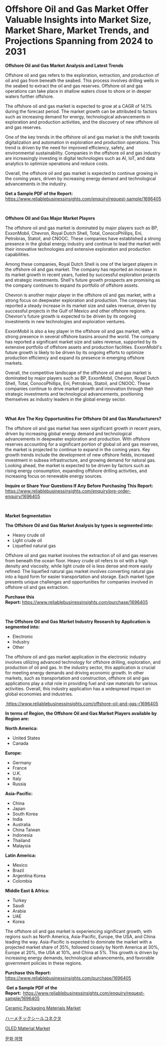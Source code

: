 <p><h1>Offshore Oil and Gas Market Offer Valuable Insights into Market Size, Market Share, Market Trends, and Projections Spanning from 2024 to 2031</h1></p><p><strong>Offshore Oil and Gas Market Analysis and Latest Trends</strong></p>
<p><p>Offshore oil and gas refers to the exploration, extraction, and production of oil and gas from beneath the seabed. This process involves drilling wells in the seabed to extract the oil and gas reserves. Offshore oil and gas operations can take place in shallow waters close to shore or in deeper waters further offshore.</p><p>The offshore oil and gas market is expected to grow at a CAGR of 14.1% during the forecast period. The market growth can be attributed to factors such as increasing demand for energy, technological advancements in exploration and production activities, and the discovery of new offshore oil and gas reserves. </p><p>One of the key trends in the offshore oil and gas market is the shift towards digitalization and automation in exploration and production operations. This trend is driven by the need for improved efficiency, safety, and environmental sustainability. Companies in the offshore oil and gas industry are increasingly investing in digital technologies such as AI, IoT, and data analytics to optimize operations and reduce costs.</p><p>Overall, the offshore oil and gas market is expected to continue growing in the coming years, driven by increasing energy demand and technological advancements in the industry.</p></p>
<p><strong>Get a Sample PDF of the Report:&nbsp;</strong> <a href="https://www.reliablebusinessinsights.com/enquiry/request-sample/1696405">https://www.reliablebusinessinsights.com/enquiry/request-sample/1696405</a></p>
<p>&nbsp;</p>
<p><strong>Offshore Oil and Gas Major Market Players</strong></p>
<p><p>The offshore oil and gas market is dominated by major players such as BP, ExxonMobil, Chevron, Royal Dutch Shell, Total, ConocoPhillips, Eni, Petrobras, Statoil, and CNOOC. These companies have established a strong presence in the global energy industry and continue to lead the market with their innovative technologies and extensive exploration and production capabilities.</p><p>Among these companies, Royal Dutch Shell is one of the largest players in the offshore oil and gas market. The company has reported an increase in its market growth in recent years, fueled by successful exploration projects and strategic investments. Shell's future growth prospects are promising as the company continues to expand its portfolio of offshore assets.</p><p>Chevron is another major player in the offshore oil and gas market, with a strong focus on deepwater exploration and production. The company has reported a steady increase in its market size and sales revenue, driven by successful projects in the Gulf of Mexico and other offshore regions. Chevron's future growth is expected to be driven by its ongoing investments in new technologies and exploration ventures.</p><p>ExxonMobil is also a key player in the offshore oil and gas market, with a strong presence in several offshore basins around the world. The company has reported a significant market size and sales revenue, supported by its extensive portfolio of offshore assets and production facilities. ExxonMobil's future growth is likely to be driven by its ongoing efforts to optimize production efficiency and expand its presence in emerging offshore markets.</p><p>Overall, the competitive landscape of the offshore oil and gas market is dominated by major players such as BP, ExxonMobil, Chevron, Royal Dutch Shell, Total, ConocoPhillips, Eni, Petrobras, Statoil, and CNOOC. These companies continue to drive market growth and innovation through their strategic investments and technological advancements, positioning themselves as industry leaders in the global energy sector.</p></p>
<p>&nbsp;</p>
<p><strong>What Are The Key Opportunities For Offshore Oil and Gas Manufacturers?</strong></p>
<p><p>The offshore oil and gas market has seen significant growth in recent years, driven by increasing global energy demand and technological advancements in deepwater exploration and production. With offshore reserves accounting for a significant portion of global oil and gas reserves, the market is projected to continue to expand in the coming years. Key growth trends include the development of new offshore fields, increased investment in subsea infrastructure, and growing demand for natural gas. Looking ahead, the market is expected to be driven by factors such as rising energy consumption, expanding offshore drilling activities, and increasing focus on renewable energy sources.</p></p>
<p><strong>Inquire or Share Your Questions If Any Before Purchasing This Report:</strong> <a href="https://www.reliablebusinessinsights.com/enquiry/pre-order-enquiry/1696405">https://www.reliablebusinessinsights.com/enquiry/pre-order-enquiry/1696405</a></p>
<p>&nbsp;</p>
<p><strong>Market Segmentation</strong></p>
<p><strong>The Offshore Oil and Gas Market Analysis by types is segmented into:</strong></p>
<p><ul><li>Heavy crude oil</li><li>Light crude oil</li><li>Liquefied natural gas</li></ul></p>
<p><p>Offshore oil and gas market involves the extraction of oil and gas reserves from beneath the ocean floor. Heavy crude oil refers to oil with a high density and viscosity, while light crude oil is less dense and more easily refined. The liquefied natural gas market involves converting natural gas into a liquid form for easier transportation and storage. Each market type presents unique challenges and opportunities for companies involved in offshore oil and gas extraction.</p></p>
<p><strong>Purchase this Report:&nbsp;</strong><a href="https://www.reliablebusinessinsights.com/purchase/1696405">https://www.reliablebusinessinsights.com/purchase/1696405</a></p>
<p>&nbsp;</p>
<p><strong>The Offshore Oil and Gas Market Industry Research by Application is segmented into:</strong></p>
<p><ul><li>Electronic</li><li>Industry</li><li>Other</li></ul></p>
<p><p>The offshore oil and gas market application in the electronic industry involves utilizing advanced technology for offshore drilling, exploration, and production of oil and gas. In the industry sector, this application is crucial for meeting energy demands and driving economic growth. In other markets, such as transportation and construction, offshore oil and gas applications play a vital role in providing fuel and raw materials for various activities. Overall, this industry application has a widespread impact on global economies and industries.</p></p>
<p><a href="https://www.reliablebusinessinsights.com/offshore-oil-and-gas-r1696405">&nbsp;https://www.reliablebusinessinsights.com/offshore-oil-and-gas-r1696405</a></p>
<p><strong>In terms of Region, the Offshore Oil and Gas Market Players available by Region are:</strong></p>
<p>
    <p> <strong> North America: </strong>
        <ul>
            <li>United States</li>
            <li>Canada</li>
        </ul>
        </p> 
    <p> <strong> Europe: </strong>
        <ul>
            <li>Germany</li>
            <li>France</li>
            <li>U.K.</li>
            <li>Italy</li>
            <li>Russia</li>
        </ul>
        </p> 
    <p> <strong> Asia-Pacific: </strong>
        <ul>
            <li>China</li>
            <li>Japan</li>
            <li>South Korea</li>
            <li>India</li>
            <li>Australia</li>
            <li>China Taiwan</li>
            <li>Indonesia</li>
            <li>Thailand</li>
            <li>Malaysia</li>
        </ul>
        </p> 
    <p> <strong> Latin America: </strong>
        <ul>
            <li>Mexico</li>
            <li>Brazil</li>
            <li>Argentina Korea</li>
            <li>Colombia</li>
        </ul>
        </p> 
    <p> <strong> Middle East & Africa: </strong>
        <ul>
            <li>Turkey</li>
            <li>Saudi</li>
            <li>Arabia</li>
            <li>UAE</li>
            <li>Korea</li>
        </ul>
    </p>
    </p>
<p><p>The offshore oil and gas market is experiencing significant growth, with regions such as North America, Asia-Pacific, Europe, the USA, and China leading the way. Asia-Pacific is expected to dominate the market with a projected market share of 35%, followed closely by North America at 30%, Europe at 20%, the USA at 10%, and China at 5%. This growth is driven by increasing energy demands, technological advancements, and favorable government policies in these regions.</p></p>
<p><strong>Purchase this Report: </strong><a href="https://www.reliablebusinessinsights.com/purchase/1696405">https://www.reliablebusinessinsights.com/purchase/1696405</a></p>
<p>&nbsp;<strong>Get a Sample PDF of the Report:&nbsp;&nbsp;</strong><a href="https://www.reliablebusinessinsights.com/enquiry/request-sample/1696405">https://www.reliablebusinessinsights.com/enquiry/request-sample/1696405</a></p>
<p><strong></strong></p>
<p><p><a href="https://github.com/myacatherineblakecaczo9vcsw/Market-Research-Report-List-3/blob/main/ceramic-packaging-materials-market.md">Ceramic Packaging Materials Market</a></p><p><a href="https://github.com/DayanaRunolfsdottir/Market-Research-Report-List-1/blob/main/5603414124416.md">ハーメチックシールコネクタ</a></p><p><a href="https://github.com/irfadac/Market-Research-Report-List-3/blob/main/oled-material-market.md">OLED Material Market</a></p><p><a href="https://github.com/Wesleyeilly8796202/Market-Research-Report-List-1/blob/main/6825668111744.md">문화 여행</a></p></p>